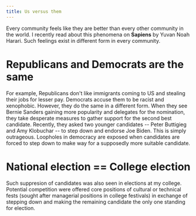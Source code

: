 ```yaml
---
title: Us versus them
---
```


Every community feels like they are better than every other community in the world. I recently read about this phenomena on **Sapiens** by Yuvan Noah Harari. Such feelings exist in different form in every community.

# Republicans and Democrats are the same
For example, Republicans don't like immigrants coming to US and stealing their jobs for lesser pay. Democrats accuse them to be racist and xenophobic. However, they do the same in a different form. When they see Bernie Sanders gaining more popularity and delegates for the nomination, they take desperate measures to gather support for the second best candidate. Recently, they asked two younger candidates -- Peter Buttigieg and Amy Klobuchar -- to step down and endorse Joe Biden. This is simply outrageous. Loopholes in democracy are exposed when candidates are forced to step down to make way for a supposedly more suitable candidate.

# National election == College election
Such suppresion of candidates was also seen in elections at my college. Potential competition were offered core positions of cultural or technical fests (sought after managerial positions in college festivals) in exchange of stepping down and making the remaining candidate the only one standing for election.